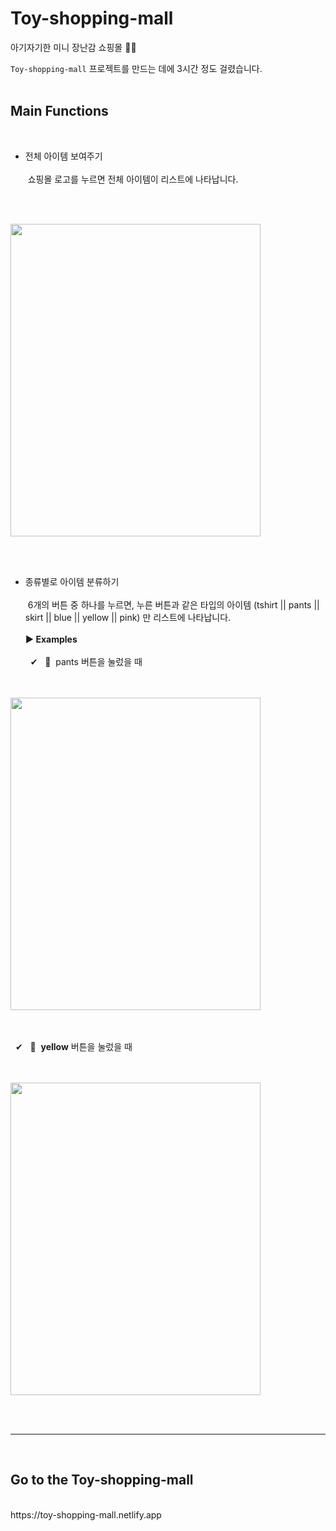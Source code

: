 # Toy-shopping-mall

아기자기한 미니 장난감 쇼핑몰 🧸🧩

`Toy-shopping-mall` 프로젝트를 만드는 데에 3시간 정도 걸렸습니다.
</br></br>
## Main Functions
</br>

- 전체 아이템 보여주기</br></br>
&nbsp;쇼핑몰 로고를 누르면 전체 아이템이 리스트에 나타납니다. 

</br></br>

<img src="https://user-images.githubusercontent.com/71072930/105505354-3380c580-5d0c-11eb-9387-0f407b4b2da2.png" width= "400px" height="500" align="30px">

</br></br>

- 종류별로 아이템 분류하기</br></br>
&nbsp;6개의 버튼 중 하나를 누르면, 누른 버튼과 같은 타입의 아이템 (tshirt || pants || skirt || blue || yellow || pink) 만 리스트에 나타납니다.</br></br>
**▶ Examples**</br></br>
&nbsp; ✔ &nbsp; 👖 &nbsp;pants 버튼을 눌렀을 때</br></br></br>

<img src="https://user-images.githubusercontent.com/71072930/105507443-89566d00-5d0e-11eb-949b-336856ad0435.png" width= "400px" height="500">

</br></br>
&nbsp; ✔ &nbsp; 💛 &nbsp;**yellow** 버튼을 눌렀을 때</br></br></br>

<img src="https://user-images.githubusercontent.com/71072930/105507916-1bf70c00-5d0f-11eb-8131-cec4843cfbbd.png" width= "400px" height="500">

</br></br>
* * * 
</br>

## Go to the Toy-shopping-mall 
</br> 
https://toy-shopping-mall.netlify.app
</br>

